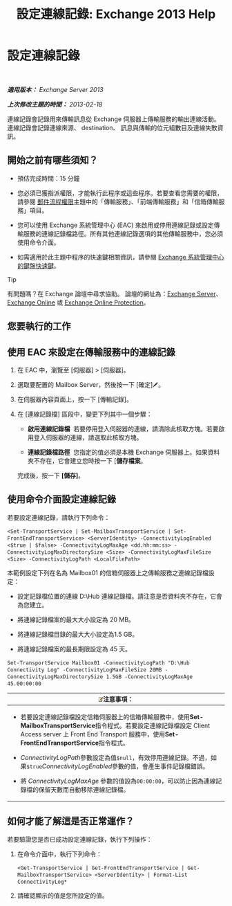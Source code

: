 ﻿---
title: '設定連線記錄: Exchange 2013 Help'
TOCTitle: 設定連線記錄
ms:assetid: 24e46a79-33ea-44e9-b03c-549db1c86a6f
ms:mtpsurl: https://technet.microsoft.com/zh-tw/library/Aa996827(v=EXCHG.150)
ms:contentKeyID: 50472730
ms.date: 05/21/2018
mtps_version: v=EXCHG.150
ms.translationtype: MT
---

# 設定連線記錄

 

_**適用版本：** Exchange Server 2013_

_**上次修改主題的時間：** 2013-02-18_

連線記錄會記錄用來傳輸訊息從 Exchange 伺服器上傳輸服務的輸出連線活動。 連線記錄會記錄連線來源、 destination、 訊息與傳輸的位元組數目及連線失敗資訊。

## 開始之前有哪些須知？

  - 預估完成時間：15 分鐘

  - 您必須已獲指派權限，才能執行此程序或這些程序。若要查看您需要的權限，請參閱 [郵件流程權限](mail-flow-permissions-exchange-2013-help.md)主題中的「傳輸服務」、「前端傳輸服務」和「信箱傳輸服務」項目。

  - 您可以使用 Exchange 系統管理中心 (EAC) 來啟用或停用連線記錄或設定傳輸服務的連線記錄檔路徑。所有其他連線記錄選項的其他傳輸服務中，您必須使用命令介面。

  - 如需適用於此主題中程序的快速鍵相關資訊，請參閱 [Exchange 系統管理中心的鍵盤快速鍵](keyboard-shortcuts-in-the-exchange-admin-center-exchange-online-protection-help.md)。


> [!TIP]  
> 有問題嗎？在 Exchange 論壇中尋求協助。 論壇的網址為：<a href="https://go.microsoft.com/fwlink/p/?linkid=60612">Exchange Server</a>、 <a href="https://go.microsoft.com/fwlink/p/?linkid=267542">Exchange Online</a> 或 <a href="https://go.microsoft.com/fwlink/p/?linkid=285351">Exchange Online Protection</a>。




## 您要執行的工作

## 使用 EAC 來設定在傳輸服務中的連線記錄

1.  在 EAC 中，瀏覽至 \[伺服器\] \> \[伺服器\]。

2.  選取要配置的 Mailbox Server，然後按一下 \[確定\]![編輯圖示](images/JJ218640.6f53ccb2-1f13-4c02-bea0-30690e6ea71d(EXCHG.150).gif "編輯圖示")。

3.  在伺服器內容頁面上，按一下 \[傳輸記錄\]。

4.  在 \[連線記錄檔\] 區段中，變更下列其中一個步驟：
    
      - **啟用連線記錄檔**  若要停用登入伺服器的連線，請清除此核取方塊。若要啟用登入伺服器的連線，請選取此核取方塊。
    
      - **連線記錄檔路徑**  您指定的值必須是本機 Exchange 伺服器上。如果資料夾不存在，它會建立您時按一下 \[**儲存檔案**。
    
    完成後，按一下 **\[儲存\]**。

## 使用命令介面設定連線記錄

若要設定連線記錄，請執行下列命令：

    <Set-TransportService | Set-MailboxTransportService | Set-FrontEndTransportService> <ServerIdentity> -ConnectivityLogEnabled <$true | $false> -ConnectivityLogMaxAge <dd.hh:mm:ss> -ConnectivityLogMaxDirectorySize <Size> -ConnectivityLogMaxFileSize <Size> -ConnectivityLogPath <LocalFilePath>

本範例設定下列在名為 Mailbox01 的信箱伺服器上之傳輸服務之連線記錄檔設定：

  -  設定記錄檔位置的連線 D:\\Hub 連線記錄檔。請注意是否資料夾不存在，它會為您建立。

  -  將連線記錄檔案的最大大小設定為 20 MB。

  -  將連線記錄檔目錄的最大大小設定為1.5 GB。

  -  將連線記錄檔案的最長期限設定為 45 天。

<!-- end list -->

    Set-TransportService Mailbox01 -ConnectivityLogPath "D:\Hub Connectivity Log" -ConnectivityLogMaxFileSize 20MB -ConnectivityLogMaxDirectorySize 1.5GB -ConnectivityLogMaxAge 45.00:00:00

<table>
<colgroup>
<col style="width: 100%" />
</colgroup>
<thead>
<tr class="header">
<th><img src="images/Bb124558.note(EXCHG.150).gif" title="注意事項" alt="注意事項" />注意事項：</th>
</tr>
</thead>
<tbody>
<tr class="odd">
<td><ul>
<li><p>若要設定連線記錄檔設定信箱伺服器上的信箱傳輸服務中，使用<strong>Set-MailboxTransportService</strong>指令程式。若要設定連線記錄檔設定 Client Access server 上 Front End Transport 服務中，使用<strong>Set-FrontEndTransportService</strong>指令程式。</p></li>
<li><p><em>ConnectivityLogPath</em>參數設定為值<code>$null</code>，有效停用連線記錄。不過，如果<code>$true</code><em>ConnectivityLogEnabled</em>參數的值，會產生事件記錄檔錯誤。</p></li>
<li><p>將 <em>ConnectivityLogMaxAge</em> 參數的值設為<code>00:00:00</code>，可以防止因為連線記錄檔的保留天數而自動移除連線記錄檔。</p></li>
</ul></td>
</tr>
</tbody>
</table>


## 如何才能了解這是否正常運作？

若要驗證您是否已成功設定連線記錄，執行下列操作：

1.  在命令介面中，執行下列命令：
    
        <Get-TransportService | Get-FrontEndTransportService | Get-MailboxTransportService> <ServerIdentity> | Format-List ConnectivityLog*

2.  請確認顯示的值是您所設定的值。


